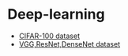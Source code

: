 # Deep-learning
- [CIFAR-100 dataset](https://drive.google.com/open?id=1kZQKqj-pg5U5_iOvkBmjlDDAF05jvaPC)
- [VGG,ResNet,DenseNet dataset](https://drive.google.com/open?id=1b89Vq1qBNU3hFCdUASLQjWyZCSzaJ06a)

